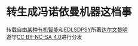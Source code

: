 # 转生成冯诺依曼机器这档事
转载自由[某种有机智能](https://www.zhihu.com/people/dvsfasdfcsfdx)和[EDLSDPSY](https://www.zhihu.com/people/edlsdpsy)所著[达尔文黎明](https://www.zhihu.com/column/c_1745781083356983297)  
遵守[CC BY-NC-SA 4.0](https://creativecommons.org/licenses/by-nc-sa/4.0/deed.zh-hans)进行分发
